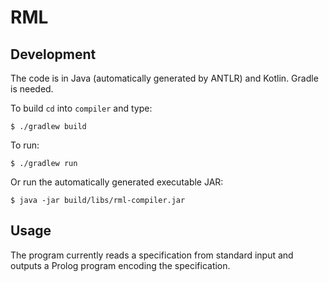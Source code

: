 # RML
## Development
The code is in Java (automatically generated by ANTLR) and Kotlin. Gradle is needed.

To build `cd` into `compiler` and type:

    $ ./gradlew build

To run:

    $ ./gradlew run

Or run the automatically generated executable JAR:

    $ java -jar build/libs/rml-compiler.jar

## Usage
The program currently reads a specification from standard input and outputs a Prolog program encoding the 
specification.
